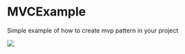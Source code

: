 # MVCExample

Simple example of how to create mvp pattern in your project

<img src=https://android-tools.ru/wp-content/uploads/2017/08/MVP-Android.png />
